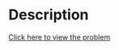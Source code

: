 # Description
[Click here to view the problem](https://www.hackerrank.com/challenges/sherlock-and-anagrams/problem)
